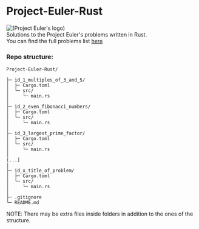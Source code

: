 # Project-Euler-Rust
![(Project Euler's logo)](https://i.warosu.org/data/sci/img/0075/54/1443403438386.png)  
Solutions to the Project Euler's problems written in Rust.  
You can find the full problems list [here](https://projecteuler.net/archives)  

### Repo structure:  
```
Project-Euler-Rust/

├─ id_1_multiples_of_3_and_5/
│  ├─ Cargo.toml
│  └─ src/
│     └─ main.rs
│
├─ id_2_even_fibonacci_numbers/
│  ├─ Cargo.toml
│  └─ src/
│     └─ main.rs
│
├─ id_3_largest_prime_factor/
│  ├─ Cargo.toml
│  └─ src/
│     └─ main.rs
│
[...]
│
├─ id_x_title_of_problem/
│  ├─ Cargo.toml
│  └─ src/
│     └─ main.rs
│
├─ .gitignore
└─ README.md
```
NOTE: There may be extra files inside folders in addition to the ones of the structure.
